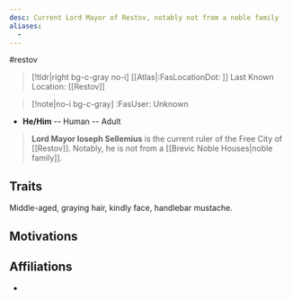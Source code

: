 ```yaml
---
desc: Current Lord Mayor of Restov, notably not from a noble family
aliases:
  - 
---
```

#restov
>[!tldr|right bg-c-gray no-i] [[Atlas|:FasLocationDot: ]] Last Known Location: [[Restov]]

>[!note|no-i bg-c-gray] :FasUser: Unknown

- **He/Him** -- Human -- Adult

>**Lord Mayor Ioseph Sellemius** is the current ruler of the Free City of [[Restov]]. Notably, he is not from a [[Brevic Noble Houses|noble family]].
## Traits
Middle-aged, graying hair, kindly face, handlebar mustache.

## Motivations


## Affiliations
- 